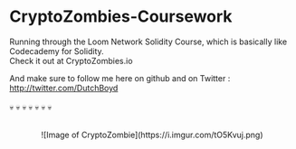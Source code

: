 # CryptoZombies-Coursework
Running through the Loom Network Solidity Course, which is basically like Codecademy for Solidity.<br>
Check it out at CryptoZombies.io

And make sure to follow me here on github and on Twitter : http://twitter.com/DutchBoyd <br><br>
:skull: :skull: :skull: :skull: :skull: :skull: :skull: <br><br>

<center>
![Image of CryptoZombie](https://i.imgur.com/tO5Kvuj.png)
</center>

